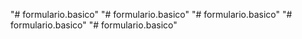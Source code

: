 "# formulario.basico" 
"# formulario.basico" 
"# formulario.basico" 
"# formulario.basico" 
"# formulario.basico" 
